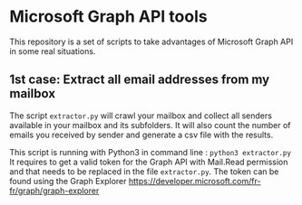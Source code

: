 # Microsoft Graph API tools

This repository is a set of scripts to take advantages of Microsoft Graph API in some real situations.

## 1st case: Extract all email addresses from my mailbox

The script `extractor.py` will crawl your mailbox and collect all senders available in your mailbox and its subfolders. It will also count the number of emails you received by sender and generate a csv file with the results.

This script is running with Python3 in command line : `python3 extractor.py`
It requires to get a valid token for the Graph API with Mail.Read permission and that needs to be replaced in the file `extractor.py`.
The token can be found using the Graph Explorer <https://developer.microsoft.com/fr-fr/graph/graph-explorer>
